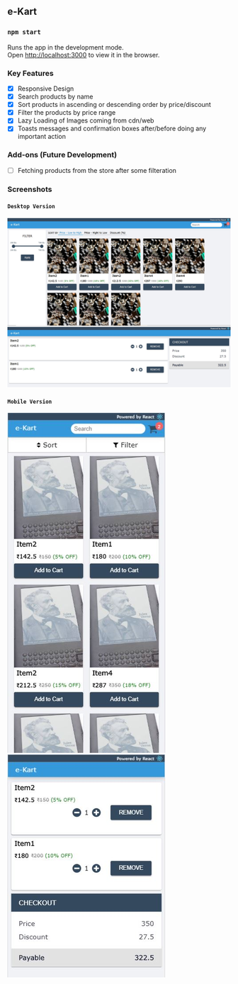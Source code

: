 ## e-Kart

### `npm start`

Runs the app in the development mode.<br />
Open [http://localhost:3000](http://localhost:3000) to view it in the browser.

### Key Features
- [x] Responsive Design
- [x] Search products by name
- [x] Sort products in ascending or descending order by price/discount
- [x] Filter the products by price range
- [x] Lazy Loading of Images coming from cdn/web
- [x] Toasts messages and confirmation boxes after/before doing any important action

### Add-ons (Future Development)
- [ ] Fetching products from the store after some filteration

### Screenshots
#### `Desktop Version`
![web view](https://github.com/jaspreetsingh2701/e-kart/blob/master/web-home.JPG?raw=true)
![web view](https://github.com/jaspreetsingh2701/e-kart/blob/master/web-checkout.JPG?raw=true)

#### `Mobile Version`
![mobile view](https://github.com/jaspreetsingh2701/e-kart/blob/master/mob-home.JPG?raw=true)
![mobile view](https://github.com/jaspreetsingh2701/e-kart/blob/master/mob-checkout.JPG?raw=true)
